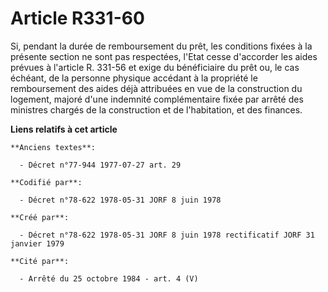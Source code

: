 # Article R331-60

Si, pendant la durée de remboursement du prêt, les conditions fixées à la présente section ne sont pas respectées, l'Etat
cesse d'accorder les aides prévues à l'article R. 331-56 et exige du bénéficiaire du prêt ou, le cas échéant, de la personne
physique accédant à la propriété le remboursement des aides déjà attribuées en vue de la construction du logement, majoré
d'une indemnité complémentaire fixée par arrêté des ministres chargés de la construction et de l'habitation, et des finances.

**Liens relatifs à cet article**

	**Anciens textes**:

	  - Décret n°77-944 1977-07-27 art. 29

	**Codifié par**:

	  - Décret n°78-622 1978-05-31 JORF 8 juin 1978

	**Créé par**:

	  - Décret n°78-622 1978-05-31 JORF 8 juin 1978 rectificatif JORF 31 janvier 1979

	**Cité par**:

	  - Arrêté du 25 octobre 1984 - art. 4 (V)
